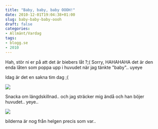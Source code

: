 ```yaml
---
title: "Baby, baby, baby OOOH!"
date: 2010-12-01T19:04:38+01:00
slug: baby-baby-baby-oooh
draft: false
categories:
- Allmänt/Vardag
tags:
- blogg.se
- 2010
---
```

Hah, stör ni er på att det är biebers låt ?;( Sorry, HAHAHAHA det är den enda låten som poppa upp i huvudet när jag tänkte "baby".. uyeye  
  
Idag är det en sakna tim dag ;(  
  
![](/assets/images/blogg.se/dsc00101_119701870.jpg)  
  
  
Snacka om längdskillnad.. och jag sträcker mig ändå och han böjer huvudet.. yeye..  
  
![](/assets/images/blogg.se/dsc00102_119702012.jpg)  
  
bilderna är nog från helgen precis som var..